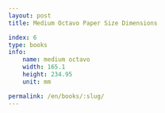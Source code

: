 ```yaml
---
layout: post
title: Medium Octavo Paper Size Dimensions

index: 6
type: books
info:
    name: medium octavo
    width: 165.1
    height: 234.95
    unit: mm

permalink: /en/books/:slug/
---
```



